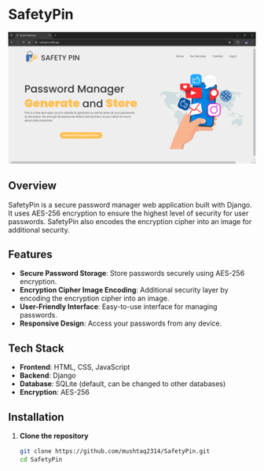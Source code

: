 # SafetyPin

![SafetyPin Logo](safetypin.png) <!-- Add a logo if you have one -->

## Overview

SafetyPin is a secure password manager web application built with Django. It uses AES-256 encryption to ensure the highest level of security for user passwords. SafetyPin also encodes the encryption cipher into an image for additional security.

## Features

- **Secure Password Storage**: Store passwords securely using AES-256 encryption.
- **Encryption Cipher Image Encoding**: Additional security layer by encoding the encryption cipher into an image.
- **User-Friendly Interface**: Easy-to-use interface for managing passwords.
- **Responsive Design**: Access your passwords from any device.

## Tech Stack

- **Frontend**: HTML, CSS, JavaScript
- **Backend**: Django
- **Database**: SQLite (default, can be changed to other databases)
- **Encryption**: AES-256

## Installation

1. **Clone the repository**
   ```sh
   git clone https://github.com/mushtaq2314/SafetyPin.git
   cd SafetyPin
